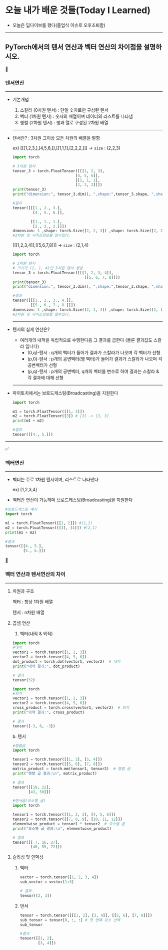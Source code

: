 # 오늘 내가 배운 것들(Today I Learned)

- 오늘은 딥다이브를 했다(졸업식 이슈로 오후조퇴함)
---
## PyTorch에서의 텐서 연산과 벡터 연산의 차이점을 설명하시오.

<aside>
🔑

### 텐서연산

---

- 기본개념
    1. 스칼라 (0차원 텐서) : 단일 숫자로만 구성된 텐서
    2. 벡터 (1차원 텐서) : 숫자의 배열이며 데이터의 리스트를 나타냄
    3. 행렬 (2차원 텐서) : 행과 열로 구성된 2차원 배열
    
    ---
    
- 텐서란?  : 3차원 그이상 모든 차원의 배열을 말함
    
    ex) [[[1,2,3,],[4,5,6,]],[[1,1,1],[2,2,2,]]] → `size` : (2,2,3)
    
    ```python
    import torch
    
    # 3차원 텐서
    tensor_3 = torch.FloatTensor([[[1, 2, 3],           
                                [4, 5, 6]],
                                [[1, 1, 1],
                                [2, 2, 2]]])
    print(tensor_3)
    print("dimension:", tensor_3.dim(), ",shape:",tensor_3.shape, ",shape:",tensor_3.size())
    
    #결과
    tensor([[[1., 2., 3.],
             [4., 5., 6.]],
    
            [[1., 1., 1.],
             [2., 2., 2.]]])
    dimension: 3 ,shape: torch.Size([2, 2, 3]) ,shape: torch.Size([2, 2, 3])
    #3차원 및 사이즈정보를 알수있다.
    ```
    
    [[[1,2,3,4]],[[5,6,7,8]]] → `size` : (2,1,4)
    
    ```python
    import torch
    
    # 3차원 텐서
    # 크기가 (2, 1, 4)인 3차원 텐서 생성
    tensor_3 = torch.FloatTensor([[[1, 2, 3, 4]], 
    	                            [[5, 6, 7, 8]]])
    print(tensor_3)
    print("dimension:", tensor_3.dim(), ",shape:",tensor_3.shape, ",shape:",tensor_3.size())
    
    #결과
    tensor([[[1., 2., 3., 4.]],
            [[5., 6., 7., 8.]]])
    dimension: 3 ,shape: torch.Size([2, 1, 4]) ,shape: torch.Size([2, 1, 4])
    #3차원 및 사이즈정보를 알수있다.
    ```
    
    ---
    
- 텐서의 실제 연산은?
    - 여러개의 내적을 독립적으로 수행한다음 그 결과를 곱한다 (몰론 결과값도 스칼라 입니다)
        - (0,q)-텐서 : q개의 벡터가 들어가 결과가 스칼라가 나오며 각 벡터가 선형
        - (p,0)-텐서 : p개의 공변벡터(행 벡터)가 들어가 결과가 스칼라가 나오며 각 공변벡터가 선형
        - (p,q)-텐서 : p개의 공변벡터, q개의 벡터를 변수로 하여 결과는 스칼라 & 각 결과에 대해 선형
    
    [](https://www.notion.so/adapterz/2-21-5-1a1394a4806180d09765c485125b91ec?pvs=4#1a1394a4806180a6acc0c2616509ca5e)
    
    ---
    
- 파이토치에서는 브로드캐스팅(Broadcasting)을 지원한다
    
    ```python
    import torch
    
    m1 = torch.FloatTensor([[1, 2]])
    m2 = torch.FloatTensor([3]) # [3] -> [3, 3]
    print(m1 + m2)
    
    #결과
    tensor([[4., 5.]])
    ```

</aside>

---

</aside>
<aside>
✅

### 벡터연산

---

- 벡터는 주로 1차원 텐서이며, 리스트로 나타낸다
    
    ex) [1,2,3,4]
    
- 벡터간 연산이 가능하며 브로드캐스팅(Broadcasting)을 지원한다

```python
#브로드캐스팅 예시
import torch

m1 = torch.FloatTensor([[1, 2]]) #(1,2)
m2 = torch.FloatTensor([[3], [4]]) #(2,1)
print(m1 + m2)

#결과
tensor([[4., 5.],
        [5., 6.]])
```

</aside>
<aside>
📎

### 벡터 연산과 텐서연산의 차이

---

1. 차원과 구조
    
    벡터 : 항상 1차원 배열
    
    텐서 : n차원 배열
    
2. 곱셈 연산
    1. 벡터(내적 & 외적)
    
    ```python
    import torch
    #내적
    vector1 = torch.tensor([1, 2, 3])
    vector2 = torch.tensor([4, 5, 6])
    dot_product = torch.dot(vector1, vector2)  # 내적
    print("내적 결과:", dot_product)  
    
    # 결과 
    tensor(32)
    ```
    
    ```python
    import torch
    #외적
    vector1 = torch.tensor([1, 2, 3])
    vector2 = torch.tensor([4, 5, 6])
    cross_product = torch.cross(vector1, vector2)  # 외적
    print("외적 결과:", cross_product)  
    
    # 결과
    tensor([-3, 6, -3])
    ```
    
    b. 텐서 
    
    ```python
    #행렬곱
    import torch
    
    tensor1 = torch.tensor([[1, 2], [3, 4]])
    tensor2 = torch.tensor([[5, 6], [7, 8]])
    matrix_product = torch.mm(tensor1, tensor2)  # 행렬 곱
    print("행렬 곱 결과:\n", matrix_product)
    
    # 결과
    tensor([[19, 22],
           [43, 50]])
    ```
    
    ```python
    #텐서곱(요소별 곱)
    import torch
    
    tensor1 = torch.tensor([[1, 2, 3], [4, 5, 6]])
    tensor2 = torch.tensor([[7, 8, 9], [10, 11, 12]])
    elementwise_product = tensor1 * tensor2  # 요소별 곱
    print("요소별 곱 결과:\n", elementwise_product)
    
    # 결과 
    tensor([[ 7, 16, 27],
            [40, 55, 72]])
    
    ```
    
3. 슬라싱 및 인덱싱
    1. 벡터
        
        ```python
        vector = torch.tensor([1, 2, 3, 4])
        sub_vector = vector[1:3]  
        
        # 결과
        tensor([2, 3])
        ```
        
    2. 텐서
        
        ```python
        tensor = torch.tensor([[[1, 2], [3, 4]], [[5, 6], [7, 8]]])
        sub_tensor = tensor[0, :, :] # 첫 번째 요소 선택
        sub_tensor
        
        #결과
        tensor([[1, 2],
                [3, 4]])
        
        ```
        
</aside>